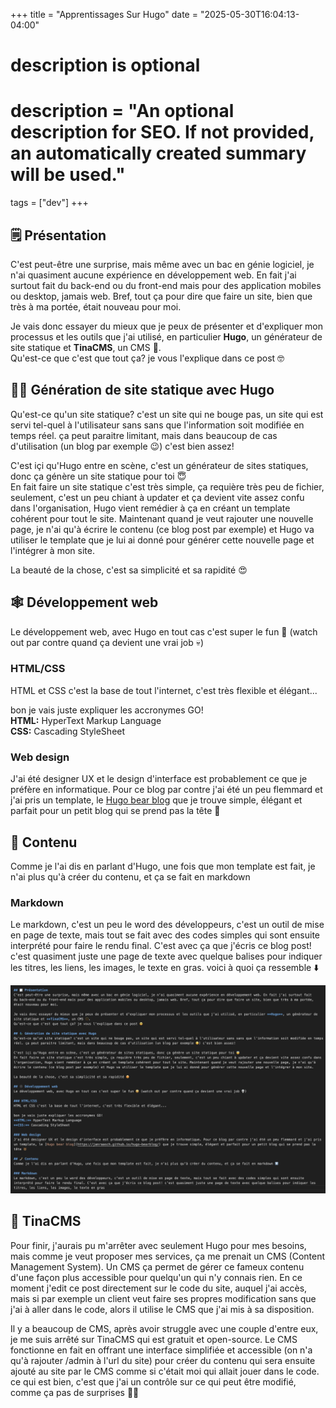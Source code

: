 +++
title = "Apprentissages Sur Hugo"
date = "2025-05-30T16:04:13-04:00"

#
# description is optional
#
# description = "An optional description for SEO. If not provided, an automatically created summary will be used."

tags = ["dev"]
+++

## 🗒️ Présentation
C'est peut-être une surprise, mais même avec un bac en génie logiciel, je n'ai quasiment aucune expérience en développement web. En fait j'ai surtout fait
du back-end ou du front-end mais pour des application mobiles ou desktop, jamais web. Bref, tout ça pour dire que faire un site, bien que très à ma portée, était nouveau pour moi.

Je vais donc essayer du mieux que je peux de présenter et d'expliquer mon processus et les outils que j'ai utilisé, en particulier **Hugo**, un générateur de site statique et **TinaCMS**, un CMS 🫥.  
Qu'est-ce que c'est que tout ça? je vous l'explique dans ce post 🤓

## 🧞‍♂️ Génération de site statique avec Hugo
Qu'est-ce qu'un site statique? c'est un site qui ne bouge pas, un site qui est servi tel-quel à l'utilisateur sans sans que l'information soit modifiée en temps réel. ça peut paraitre limitant, mais dans beaucoup de cas d'utilisation (un blog par exemple 😉) c'est bien assez!

C'est içi qu'Hugo entre en scène, c'est un générateur de sites statiques, donc ça génère un site statique pour toi 😇  
En fait faire un site statique c'est très simple, ça requière très peu de fichier, seulement, c'est un peu chiant à updater et ça devient vite assez confu dans l'organisation, Hugo vient remédier à ça en créant un template cohérent pour tout le site. Maintenant quand je veut rajouter une nouvelle page, je n'ai qu'à écrire le contenu (ce blog post par exemple) et Hugo va utiliser le template que je lui ai donné pour générer cette nouvelle page et l'intégrer à mon site. 

La beauté de la chose, c'est sa simplicité et sa rapidité 😍

## 🕸️ Développement web
Le développement web, avec Hugo en tout cas c'est super le fun 🤩 (watch out par contre quand ça devient une vrai job 💀)

### HTML/CSS
HTML et CSS c'est la base de tout l'internet, c'est très flexible et élégant...

bon je vais juste expliquer les accronymes GO!  
**HTML:** HyperText Markup Language  
**CSS:** Cascading StyleSheet

### Web design
J'ai été designer UX et le design d'interface est probablement ce que je préfère en informatique. Pour ce blog par contre j'ai été un peu flemmard et j'ai pris un template, le [Hugo bear blog](https://janraasch.github.io/hugo-bearblog/) que je trouve simple, élégant et parfait pour un petit blog qui se prend pas la tête 🐻

## 🤳 Contenu
Comme je l'ai dis en parlant d'Hugo, une fois que mon template est fait, je n'ai plus qu'à créer du contenu, et ça se fait en markdown

### Markdown
Le markdown, c'est un peu le word des développeurs, c'est un outil de mise en page de texte, mais tout se fait avec des codes simples qui sont ensuite interprété pour faire le rendu final. C'est avec ça que j'écris ce blog post! c'est quasiment juste une page de texte avec quelque balises pour indiquer les titres, les liens, les images, le texte en gras. voici à quoi ça ressemble ⬇️

![](md.png)

## 🦙 TinaCMS
Pour finir, j'aurais pu m'arrêter avec seulement Hugo pour mes besoins, mais comme je veut proposer mes services, ça me prenait un CMS (Content Management System). Un CMS ça permet de gérer ce fameux contenu d'une façon plus accessible pour quelqu'un qui n'y connais rien. En ce moment j'edit ce post directement sur le code du site, auquel j'ai accès, mais si par exemple un client veut faire ses propres modification sans que j'ai à aller dans le code, alors il utilise le CMS que j'ai mis à sa disposition.  

Il y a beaucoup de CMS, après avoir struggle avec une couple d'entre eux, je me suis arrêté sur TinaCMS qui est gratuit et open-source. Le CMS fonctionne en fait en offrant une interface simplifiée et accessible (on n'a qu'à rajouter /admin à l'url du site) pour créer du contenu qui sera ensuite ajouté au site par le CMS comme si c'était moi qui allait jouer dans le code. ce qui est bien, c'est que j'ai un contrôle sur ce qui peut être modifié, comme ça pas de surprises 😵‍💫

